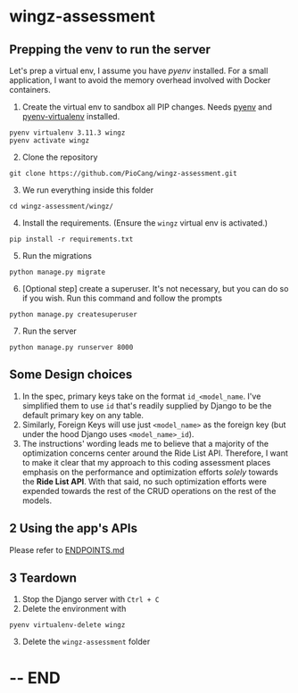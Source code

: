 # wingz-assessment
## Prepping the venv to run the server
Let's prep a virtual env, I assume you have *pyenv* installed.
For a small application, I want to avoid the memory overhead involved with Docker containers.

1. Create the virtual env to sandbox all PIP changes. Needs [pyenv](https://formulae.brew.sh/formula/pyenv) and [pyenv-virtualenv](https://formulae.brew.sh/formula/pyenv-virtualenv) installed.
```
pyenv virtualenv 3.11.3 wingz
pyenv activate wingz
```

2. Clone the repository
```
git clone https://github.com/PioCang/wingz-assessment.git
```

3. We run everything inside this folder
```
cd wingz-assessment/wingz/
```

4. Install the requirements. (Ensure the `wingz` virtual env is activated.)
```
pip install -r requirements.txt
```

5. Run the migrations
```
python manage.py migrate
```

6. [Optional step] create a superuser. It's not necessary, but you can do so if you wish. Run this command and follow the prompts
```
python manage.py createsuperuser
```

7. Run the server
```
python manage.py runserver 8000
```


## Some Design choices
1. In the spec, primary keys take on the format `id_<model_name`. I've simplified them to use `id` that's readily supplied by Django to be the default primary key on any table.
2. Similarly, Foreign Keys will use just `<model_name>` as the foreign key (but under the hood Django uses `<model_name>_id`).
3. The instructions' wording leads me to believe that a majority of the optimization concerns center around the Ride List API. Therefore, I want to make it clear that my approach to this coding assessment places emphasis on the performance and optimization efforts _solely_ towards the **Ride List API**. With that said, no such optimization efforts were expended towards the rest of the CRUD operations on the rest of the models.


## 2 Using the app's APIs
Please refer to [ENDPOINTS.md](./ENDPOINTS.md)




## 3 Teardown
1. Stop the Django server with `Ctrl + C`
2. Delete the environment with
```
pyenv virtualenv-delete wingz
```
3. Delete the `wingz-assessment` folder

# -- END
